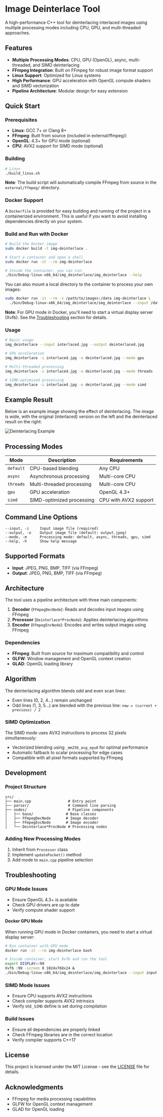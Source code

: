 # Image Deinterlace Tool

A high-performance C++ tool for deinterlacing interlaced images using multiple processing modes including CPU, GPU, and multi-threaded approaches.

## Features

- **Multiple Processing Modes**: CPU, GPU (OpenGL), async, multi-threaded, and SIMD deinterlacing
- **FFmpeg Integration**: Built on FFmpeg for robust image format support
- **Linux Support**: Optimized for Linux systems
- **High Performance**: GPU acceleration with OpenGL compute shaders and SIMD vectorization
- **Pipeline Architecture**: Modular design for easy extension

## Quick Start

### Prerequisites

- **Linux**: GCC 7+ or Clang 8+
- **FFmpeg**: Built from source (included in external/ffmpeg/)
- **OpenGL**: 4.3+ for GPU mode (optional)
- **CPU**: AVX2 support for SIMD mode (optional)

### Building

```bash
# Linux
./build_linux.sh
```

**Note**: The build script will automatically compile FFmpeg from source in the `external/ffmpeg/` directory.

### Docker Support

A `Dockerfile` is provided for easy building and running of the project in a containerized environment. This is useful if you want to avoid installing dependencies directly on your system.

### Build and Run with Docker

```bash
# Build the Docker image
sudo docker build -t img-deinterlace .

# Start a container and open a shell
sudo docker run -it --rm img-deinterlace

# Inside the container, you can run:
./bin/Debug-linux-x86_64/img_deinterlace/img_deinterlace --help
```

You can also mount a local directory to the container to process your own images:

```bash
sudo docker run -it --rm -v /path/to/images:/data img-deinterlace \
  ./bin/Debug-linux-x86_64/img_deinterlace/img_deinterlace --input /data/in.jpg --output /data/out.jpg
```

**Note**: For GPU mode in Docker, you'll need to start a virtual display server (Xvfb). See the [Troubleshooting](#troubleshooting) section for details.

### Usage

```bash
# Basic usage
img_deinterlace --input interlaced.jpg --output deinterlaced.jpg

# GPU acceleration
img_deinterlace -i interlaced.jpg -o deinterlaced.jpg --mode gpu

# Multi-threaded processing
img_deinterlace -i interlaced.jpg -o deinterlaced.jpg --mode threads

# SIMD-optimized processing
img_deinterlace -i interlaced.jpg -o deinterlaced.jpg --mode simd
```

## Example Result

Below is an example image showing the effect of deinterlacing. The image is wide, with the original (interlaced) version on the left and the deinterlaced result on the right:

![Deinterlacing Example](examples/example1.jpg)

## Processing Modes

| Mode | Description | Requirements |
|------|-------------|--------------|
| `default` | CPU-based blending | Any CPU |
| `async` | Asynchronous processing | Multi-core CPU |
| `threads` | Multi-threaded processing | Multi-core CPU |
| `gpu` | GPU acceleration | OpenGL 4.3+ |
| `simd` | SIMD-optimized processing | CPU with AVX2 support |

## Command Line Options

```
--input, -i     Input image file (required)
--output, -o    Output image file (default: output.jpeg)
--mode, -m      Processing mode: default, async, threads, gpu, simd
--help, -h      Show help message
```

## Supported Formats

- **Input**: JPEG, PNG, BMP, TIFF (via FFmpeg)
- **Output**: JPEG, PNG, BMP, TIFF (via FFmpeg)

## Architecture

The tool uses a pipeline architecture with three main components:

1. **Decoder** (`FFmpegDecNode`): Reads and decodes input images using FFmpeg
2. **Processor** (`Deinterlace*ProcNode`): Applies deinterlacing algorithms
3. **Encoder** (`FFmpegEncNode`): Encodes and writes output images using FFmpeg

### Dependencies

- **FFmpeg**: Built from source for maximum compatibility and control
- **GLFW**: Window management and OpenGL context creation
- **GLAD**: OpenGL loading library

## Algorithm

The deinterlacing algorithm blends odd and even scan lines:
- Even lines (0, 2, 4...) remain unchanged
- Odd lines (1, 3, 5...) are blended with the previous line: `new = (current + previous) / 2`

### SIMD Optimization

The SIMD mode uses AVX2 instructions to process 32 pixels simultaneously:
- Vectorized blending using `_mm256_avg_epu8` for optimal performance
- Automatic fallback to scalar processing for edge cases
- Compatible with all pixel formats supported by FFmpeg

## Development

### Project Structure
```
src/
├── main.cpp                 # Entry point
├── parser/                  # Command line parsing
├── nodes/                   # Pipeline components
│   ├── base/               # Base classes
│   ├── FFmpegDecNode       # Image decoder
│   ├── FFmpegEncNode       # Image encoder
│   └── Deinterlace*ProcNode # Processing nodes
```

### Adding New Processing Modes

1. Inherit from `Processor` class
2. Implement `updatePacket()` method
3. Add mode to `main.cpp` pipeline selection

## Troubleshooting

### GPU Mode Issues
- Ensure OpenGL 4.3+ is available
- Check GPU drivers are up to date
- Verify compute shader support

#### Docker GPU Mode
When running GPU mode in Docker containers, you need to start a virtual display server:

```bash
# Run container with GPU mode
docker run -it --rm img-deinterlace bash

# Inside container, start Xvfb and run the tool
export DISPLAY=:99
Xvfb :99 -screen 0 1024x768x24 &
./bin/Debug-linux-x86_64/img_deinterlace/img_deinterlace --input input.jpg --output output.jpg --mode gpu
```

### SIMD Mode Issues
- Ensure CPU supports AVX2 instructions
- Check compiler supports AVX2 intrinsics
- Verify `USE_SIMD` define is set during compilation

### Build Issues
- Ensure all dependencies are properly linked
- Check FFmpeg libraries are in the correct location
- Verify compiler supports C++17

## License

This project is licensed under the MIT License - see the [LICENSE](LICENSE) file for details.

## Acknowledgments

- FFmpeg for media processing capabilities
- GLFW for OpenGL context management
- GLAD for OpenGL loading
